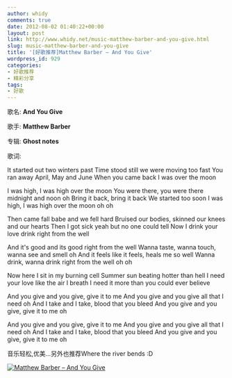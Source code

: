 ```yaml
---
author: whidy
comments: true
date: 2012-08-02 01:40:22+00:00
layout: post
link: http://www.whidy.net/music-matthew-barber-and-you-give.html
slug: music-matthew-barber-and-you-give
title: '[好歌推荐]Matthew Barber – And You Give'
wordpress_id: 929
categories:
- 好歌推荐
- 精彩分享
tags:
- 好歌
---
```


歌名: **And You Give**

歌手: **Matthew Barber**

专辑: **Ghost notes**

歌词:

It started out two winters past
Time stood still we were moving too fast
You ran away April, May and June
When you came back I was over the moon

I was high, I was high over the moon
You were there, you were there midnight and noon oh
Bring it back, bring it back
We started too soon
I was high, I was high over the moon oh oh

Then came fall babe and we fell hard
Bruised our bodies, skinned our knees and our hearts
Then I got sick yeah but no one could tell
Now I drink your love drink right from the well

And it's good and its good right from the well
Wanna taste, wanna touch, wanna see and smell oh
And it feels like it feels, heals me so well
Wanna drink, wanna drink right from the well oh oh

Now here I sit in my burning cell
Summer sun beating hotter than hell
I need your love like the air I breath
I need it more than you could ever believe

And you give and you give, give it to me
And you give and you give all that I need oh
And I take and I take, blood that you bleed
And you give and you give, give it to me oh

And you give and you give, give it to me
And you give and you give all that I need oh
And I take and I take, blood that you bleed
And you give and you give, give it to me oh

音乐轻松,优美...另外也推荐Where the river bends :D

[![Matthew Barber – And You Give](/wp-content/uploads/2012/08/ghost-notes-cover.jpg)](/wp-content/uploads/2012/08/ghost-notes-cover.jpg)


